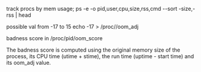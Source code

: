
track procs by mem usage;
ps -e -o pid,user,cpu,size,rss,cmd --sort -size,-rss | head

possible val from -17 to 15
echo -17 > /proc/<pid>/oom_adj

badness score
in /proc/pid/oom_score

The badness score is computed using the original memory size of the process, its CPU time (utime + stime), the run time (uptime - start time) and its oom_adj value. 
